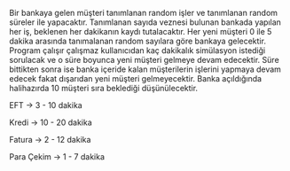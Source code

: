 Bir bankaya gelen müşteri tanımlanan random işler ve tanımlanan random süreler ile yapacaktır. Tanımlanan sayıda veznesi bulunan bankada yapılan her iş, beklenen her dakikanın kaydı tutalacaktır. Her yeni müşteri 0 ile 5 dakika arasında tanımalanan random sayılara göre bankaya gelecektir. Program çalışır çalışmaz kullanıcıdan kaç dakikalık simülasyon istediği sorulacak ve o süre boyunca yeni müşteri gelmeye devam edecektir. Süre bittikten sonra ise banka içeride kalan müşterilerin işlerini yapmaya devam edecek fakat dışarıdan yeni müşteri gelmeyecektir. Banka açıldığında halihazırda 10 müşteri sıra beklediği düşünülecektir.

EFT -> 3 - 10 dakika

Kredi -> 10 - 20 dakika

Fatura -> 2 - 12 dakika

Para Çekim -> 1 - 7 dakika
